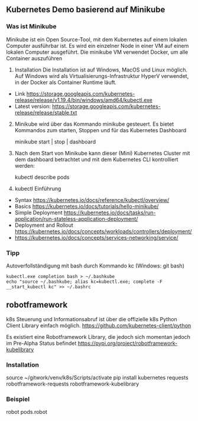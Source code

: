 ## Kubernetes Demo basierend auf Minikube

### Was ist Minikube
Minikube ist ein Open Source-Tool, mit dem Kubernetes auf einem lokalen Computer ausführbar ist. Es wird ein einzelner Node in einer VM auf einem lokalen Computer ausgeführt.
Die minikube VM verwendet Docker, um alle Container auszuführen

1) Installation
Die Installation ist auf Windows, MacOS und Linux möglich. 
Auf Windows wird als Virtualisierungs-Infrastruktur HyperV verwendet, in der Docker als Container Runtime läuft.

* Link https://storage.googleapis.com/kubernetes-release/release/v1.19.4/bin/windows/amd64/kubectl.exe
* Latest version: https://storage.googleapis.com/kubernetes-release/release/stable.txt

2) Minikube wird über das Kommando minikube gesteuert. Es bietet Kommandos zum starten, Stoppen und für das Kubernetes Dashboard

    minikube start | stop | dashboard

1) Nach dem Start von Minikube kann dieser (Mini) Kubernetes Cluster mit dem dashboard betrachtet und mit dem Kubernetes CLI kontrolliert werden:

    kubectl describe pods 

1) kubectl Einführung
 * Syntax https://kubernetes.io/docs/reference/kubectl/overview/
 * Basics https://kubernetes.io/docs/tutorials/hello-minikube/
 * Simple Deployment https://kubernetes.io/docs/tasks/run-application/run-stateless-application-deployment/
 * Deployment and Rollout https://kubernetes.io/docs/concepts/workloads/controllers/deployment/
 * https://kubernetes.io/docs/concepts/services-networking/service/

### Tipp
Autoverfollständigung mit bash durch Kommando kc (Windows: git bash)

    kubectl.exe completion bash > ~/.bashkube   
    echo "source ~/.bashkube; alias kc=kubectl.exe; complete -F __start_kubectl kc" >> ~/.bashrc

## robotframework
k8s Steuerung und Informationsabruf ist über die offizielle k8s Python Client Library einfach möglich.
https://github.com/kubernetes-client/python

Es existiert eine Robotframework Library, die jedoch sich momentan jedoch im Pre-Alpha Status befindet
https://pypi.org/project/robotframework-kubelibrary

### Installation
 source ~/gitwork/venv/k8s/Scripts/activate
 pip install kubernetes requests robotframework-requests robotframework-kubelibrary

### Beispiel
 robot pods.robot
 